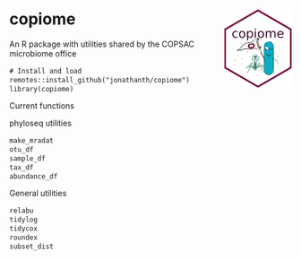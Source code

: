 # copiome <img src='man/figures/hex-copiome-logo.png' align="right" height="139" />

An R package with utilities shared by the COPSAC microbiome office
```
# Install and load
remotes::install_github("jonathanth/copiome")
library(copiome)
```

Current functions

phyloseq utilities
```
make_mradat
otu_df
sample_df
tax_df
abundance_df
```

General utilities
```
relabu
tidylog
tidycox
roundex
subset_dist
```
